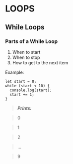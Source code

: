# LOOPS

## While Loops

### Parts of a While Loop

1. When to start
2. When to stop
3. How to get to the next item

Example:

```
let start = 0;
while (start < 10) {
  console.log(start);
  start += 1;
}
```

> **_Prints:_**

> 0

> 1

> 2

> ...

> 9
